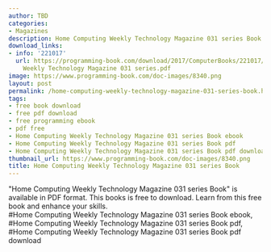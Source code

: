 ```yaml
---
author: TBD
categories:
- Magazines
description: Home Computing Weekly Technology Magazine 031 series Book
download_links:
- info: '221017'
  url: https://programming-book.com/download/2017/ComputerBooks/221017/Home Computing
    Weekly Technology Magazine 031 series.pdf
image: https://www.programming-book.com/doc-images/8340.png
layout: post
permalink: /home-computing-weekly-technology-magazine-031-series-book.html
tags:
- free book download
- free pdf download
- free programming ebook
- pdf free
- Home Computing Weekly Technology Magazine 031 series Book ebook
- Home Computing Weekly Technology Magazine 031 series Book pdf
- Home Computing Weekly Technology Magazine 031 series Book pdf download
thumbnail_url: https://www.programming-book.com/doc-images/8340.png
title: Home Computing Weekly Technology Magazine 031 series Book
---
```


 
<div class="item-desc text-justify">
  "Home Computing Weekly Technology Magazine 031 series Book" is available in PDF format. This books is free to download. Learn from this free book and enhance your skills.
  <br>
  #Home Computing Weekly Technology Magazine 031 series Book ebook, #Home Computing Weekly Technology Magazine 031 series Book pdf, #Home Computing Weekly Technology Magazine 031 series Book pdf download
</div>